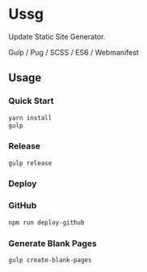 # Ussg

Update Static Site Generator.

Gulp / Pug / SCSS / ES6 / Webmanifest

## Usage

### Quick Start

```bash
yarn install
gulp
```

### Release

```bash
gulp release
```

### Deploy

### GitHub

```bash
npm run deploy-github
```

### Generate Blank Pages

```bash
gulp create-blank-pages
```
